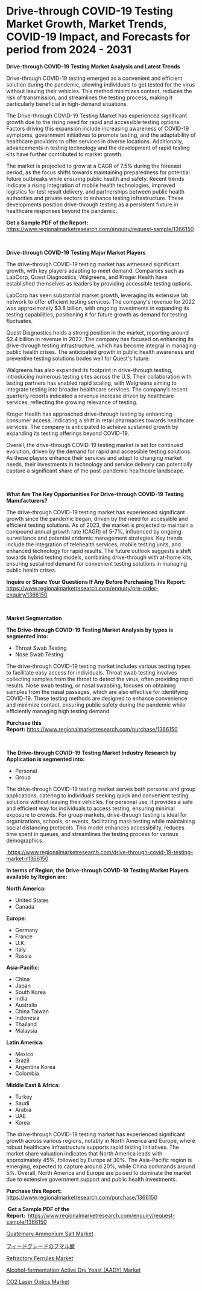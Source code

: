 <p><h1>Drive-through COVID-19 Testing Market Growth, Market Trends, COVID-19 Impact, and Forecasts for period from 2024 - 2031</h1></p><p><strong>Drive-through COVID-19 Testing Market Analysis and Latest Trends</strong></p>
<p><p>Drive-through COVID-19 testing emerged as a convenient and efficient solution during the pandemic, allowing individuals to get tested for the virus without leaving their vehicles. This method minimizes contact, reduces the risk of transmission, and streamlines the testing process, making it particularly beneficial in high-demand situations.</p><p>The Drive-through COVID-19 Testing Market has experienced significant growth due to the rising need for rapid and accessible testing options. Factors driving this expansion include increasing awareness of COVID-19 symptoms, government initiatives to promote testing, and the adaptability of healthcare providers to offer services in diverse locations. Additionally, advancements in testing technology and the development of rapid testing kits have further contributed to market growth.</p><p>The market is projected to grow at a CAGR of 7.5% during the forecast period, as the focus shifts towards maintaining preparedness for potential future outbreaks while ensuring public health and safety. Recent trends indicate a rising integration of mobile health technologies, improved logistics for test result delivery, and partnerships between public health authorities and private sectors to enhance testing infrastructure. These developments position drive-through testing as a persistent fixture in healthcare responses beyond the pandemic.</p></p>
<p><strong>Get a Sample PDF of the Report:&nbsp;</strong> <a href="https://www.regionalmarketresearch.com/enquiry/request-sample/1366150">https://www.regionalmarketresearch.com/enquiry/request-sample/1366150</a></p>
<p>&nbsp;</p>
<p><strong>Drive-through COVID-19 Testing Major Market Players</strong></p>
<p><p>The drive-through COVID-19 testing market has witnessed significant growth, with key players adapting to meet demand. Companies such as LabCorp, Quest Diagnostics, Walgreens, and Kroger Health have established themselves as leaders by providing accessible testing options. </p><p>LabCorp has seen substantial market growth, leveraging its extensive lab network to offer efficient testing services. The company's revenue for 2022 was approximately $3.8 billion, with ongoing investments in expanding its testing capabilities, positioning it for future growth as demand for testing fluctuates.</p><p>Quest Diagnostics holds a strong position in the market, reporting around $2.4 billion in revenue in 2022. The company has focused on enhancing its drive-through testing infrastructure, which has become integral in managing public health crises. The anticipated growth in public health awareness and preventive testing solutions bodes well for Quest's future.</p><p>Walgreens has also expanded its footprint in drive-through testing, introducing numerous testing sites across the U.S. Their collaboration with testing partners has enabled rapid scaling, with Walgreens aiming to integrate testing into broader healthcare services. The company’s recent quarterly reports indicated a revenue increase driven by healthcare services, reflecting the growing relevance of testing.</p><p>Kroger Health has approached drive-through testing by enhancing consumer access, indicating a shift in retail pharmacies towards healthcare services. The company is anticipated to achieve sustained growth by expanding its testing offerings beyond COVID-19.</p><p>Overall, the drive-through COVID-19 testing market is set for continued evolution, driven by the demand for rapid and accessible testing solutions. As these players enhance their services and adapt to changing market needs, their investments in technology and service delivery can potentially capture a significant share of the post-pandemic healthcare landscape.</p></p>
<p>&nbsp;</p>
<p><strong>What Are The Key Opportunities For Drive-through COVID-19 Testing Manufacturers?</strong></p>
<p><p>The drive-through COVID-19 testing market has experienced significant growth since the pandemic began, driven by the need for accessible and efficient testing solutions. As of 2023, the market is projected to maintain a compound annual growth rate (CAGR) of 5-7%, influenced by ongoing surveillance and potential endemic management strategies. Key trends include the integration of telehealth services, mobile testing units, and enhanced technology for rapid results. The future outlook suggests a shift towards hybrid testing models, combining drive-through with at-home kits, ensuring sustained demand for convenient testing solutions in managing public health crises.</p></p>
<p><strong>Inquire or Share Your Questions If Any Before Purchasing This Report:</strong> <a href="https://www.regionalmarketresearch.com/enquiry/pre-order-enquiry/1366150">https://www.regionalmarketresearch.com/enquiry/pre-order-enquiry/1366150</a></p>
<p>&nbsp;</p>
<p><strong>Market Segmentation</strong></p>
<p><strong>The Drive-through COVID-19 Testing Market Analysis by types is segmented into:</strong></p>
<p><ul><li>Throat Swab Testing</li><li>Nose Swab Testing</li></ul></p>
<p><p>The drive-through COVID-19 testing market includes various testing types to facilitate easy access for individuals. Throat swab testing involves collecting samples from the throat to detect the virus, often providing rapid results. Nose swab testing, or nasal swabbing, focuses on obtaining samples from the nasal passages, which are also effective for identifying COVID-19. These testing methods are designed to enhance convenience and minimize contact, ensuring public safety during the pandemic while efficiently managing high testing demand.</p></p>
<p><strong>Purchase this Report:&nbsp;</strong><a href="https://www.regionalmarketresearch.com/purchase/1366150">https://www.regionalmarketresearch.com/purchase/1366150</a></p>
<p>&nbsp;</p>
<p><strong>The Drive-through COVID-19 Testing Market Industry Research by Application is segmented into:</strong></p>
<p><ul><li>Personal</li><li>Group</li></ul></p>
<p><p>The drive-through COVID-19 testing market serves both personal and group applications, catering to individuals seeking quick and convenient testing solutions without leaving their vehicles. For personal use, it provides a safe and efficient way for individuals to access testing, ensuring minimal exposure to crowds. For group markets, drive-through testing is ideal for organizations, schools, or events, facilitating mass testing while maintaining social distancing protocols. This model enhances accessibility, reduces time spent in queues, and streamlines the testing process for various demographics.</p></p>
<p><a href="https://www.regionalmarketresearch.com/drive-through-covid-19-testing-market-r1366150">&nbsp;https://www.regionalmarketresearch.com/drive-through-covid-19-testing-market-r1366150</a></p>
<p><strong>In terms of Region, the Drive-through COVID-19 Testing Market Players available by Region are:</strong></p>
<p>
    <p> <strong> North America: </strong>
        <ul>
            <li>United States</li>
            <li>Canada</li>
        </ul>
        </p> 
    <p> <strong> Europe: </strong>
        <ul>
            <li>Germany</li>
            <li>France</li>
            <li>U.K.</li>
            <li>Italy</li>
            <li>Russia</li>
        </ul>
        </p> 
    <p> <strong> Asia-Pacific: </strong>
        <ul>
            <li>China</li>
            <li>Japan</li>
            <li>South Korea</li>
            <li>India</li>
            <li>Australia</li>
            <li>China Taiwan</li>
            <li>Indonesia</li>
            <li>Thailand</li>
            <li>Malaysia</li>
        </ul>
        </p> 
    <p> <strong> Latin America: </strong>
        <ul>
            <li>Mexico</li>
            <li>Brazil</li>
            <li>Argentina Korea</li>
            <li>Colombia</li>
        </ul>
        </p> 
    <p> <strong> Middle East & Africa: </strong>
        <ul>
            <li>Turkey</li>
            <li>Saudi</li>
            <li>Arabia</li>
            <li>UAE</li>
            <li>Korea</li>
        </ul>
    </p>
    </p>
<p><p>The drive-through COVID-19 testing market has experienced significant growth across various regions, notably in North America and Europe, where robust healthcare infrastructure supports rapid testing initiatives. The market share valuation indicates that North America leads with approximately 45%, followed by Europe at 30%. The Asia-Pacific region is emerging, expected to capture around 20%, while China commands around 5%. Overall, North America and Europe are poised to dominate the market due to extensive government support and public health investments.</p></p>
<p><strong>Purchase this Report: </strong><a href="https://www.regionalmarketresearch.com/purchase/1366150">https://www.regionalmarketresearch.com/purchase/1366150</a></p>
<p>&nbsp;<strong>Get a Sample PDF of the Report:&nbsp;&nbsp;</strong><a href="https://www.regionalmarketresearch.com/enquiry/request-sample/1366150">https://www.regionalmarketresearch.com/enquiry/request-sample/1366150</a></p>
<p><strong></strong></p>
<p><p><a href="https://issuu.com/reportprime-2/docs/quatemary-ammonium-salt-market-size_9380f60847e5aa">Quatemary Ammonium Salt Market</a></p><p><a href="https://medium.com/@emmittkutch2023/%E3%82%B0%E3%83%AD%E3%83%BC%E3%83%90%E3%83%AB%E3%83%95%E3%82%A3%E3%83%BC%E3%83%89%E3%82%B0%E3%83%AC%E3%83%BC%E3%83%89%E3%83%95%E3%83%9E%E3%83%AB%E9%85%B8%E5%B8%82%E5%A0%B4-%E8%A3%BD%E5%93%81%E3%82%BF%E3%82%A4%E3%83%97-%E7%B4%94%E5%BA%A6-99-5-%E3%81%9D%E3%81%AE%E4%BB%96-%E3%82%A8%E3%83%B3%E3%83%89%E3%83%A6%E3%83%BC%E3%82%B6%E3%83%BC-%E5%9C%B0%E5%9F%9F%E3%81%AB%E7%84%A6%E7%82%B9%E3%82%92%E5%BD%93%E3%81%A6%E3%81%9F%E5%88%86%E6%9E%90%E3%81%A8%E4%BA%88%E6%B8%AC-2024%E5%B9%B4-2031%E5%B9%B4-af8e45ec3a57?postPublishedType=repub">フィードグレードのフマル酸</a></p><p><a href="https://medium.com/@orethamorq3j0/refractory-ferrules-market-outlook-and-forecast-from-2024-to-2031-870cf7c97ab3?postPublishedType=repub">Refractory Ferrules Market</a></p><p><a href="https://github.com/sofayahoo2023/Market-Research-Report-List-6/blob/main/alcohol-fermentation-active-dry-yeast-aady-market.md">Alcohol-fermentation Active Dry Yeast (AADY) Market</a></p><p><a href="https://www.linkedin.com/pulse/co2-laser-optics-market-share-analysis-growth-trends-dxgmf">CO2 Laser Optics Market</a></p></p>